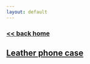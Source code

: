 ```yaml
---
layout: default
---
```

###  [<< back home](../../index.md)
## [Leather phone case](./phonecase.md)
